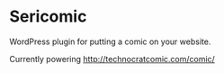 # Sericomic

WordPress plugin for putting a comic on your website.

Currently powering http://technocratcomic.com/comic/
